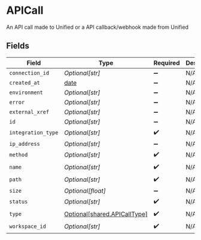 # APICall

An API call made to Unified or a API callback/webhook made from Unified


## Fields

| Field                                                                  | Type                                                                   | Required                                                               | Description                                                            |
| ---------------------------------------------------------------------- | ---------------------------------------------------------------------- | ---------------------------------------------------------------------- | ---------------------------------------------------------------------- |
| `connection_id`                                                        | *Optional[str]*                                                        | :heavy_minus_sign:                                                     | N/A                                                                    |
| `created_at`                                                           | [date](https://docs.python.org/3/library/datetime.html#date-objects)   | :heavy_minus_sign:                                                     | N/A                                                                    |
| `environment`                                                          | *Optional[str]*                                                        | :heavy_minus_sign:                                                     | N/A                                                                    |
| `error`                                                                | *Optional[str]*                                                        | :heavy_minus_sign:                                                     | N/A                                                                    |
| `external_xref`                                                        | *Optional[str]*                                                        | :heavy_minus_sign:                                                     | N/A                                                                    |
| `id`                                                                   | *Optional[str]*                                                        | :heavy_minus_sign:                                                     | N/A                                                                    |
| `integration_type`                                                     | *Optional[str]*                                                        | :heavy_check_mark:                                                     | N/A                                                                    |
| `ip_address`                                                           | *Optional[str]*                                                        | :heavy_minus_sign:                                                     | N/A                                                                    |
| `method`                                                               | *Optional[str]*                                                        | :heavy_check_mark:                                                     | N/A                                                                    |
| `name`                                                                 | *Optional[str]*                                                        | :heavy_check_mark:                                                     | N/A                                                                    |
| `path`                                                                 | *Optional[str]*                                                        | :heavy_check_mark:                                                     | N/A                                                                    |
| `size`                                                                 | *Optional[float]*                                                      | :heavy_minus_sign:                                                     | N/A                                                                    |
| `status`                                                               | *Optional[str]*                                                        | :heavy_check_mark:                                                     | N/A                                                                    |
| `type`                                                                 | [Optional[shared.APICallType]](undefined/models/shared/apicalltype.md) | :heavy_check_mark:                                                     | N/A                                                                    |
| `workspace_id`                                                         | *Optional[str]*                                                        | :heavy_check_mark:                                                     | N/A                                                                    |